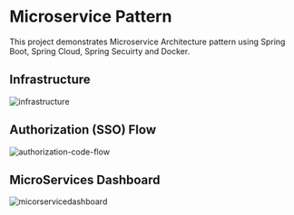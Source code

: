 # Microservice Pattern

This project demonstrates Microservice Architecture pattern using Spring Boot, Spring Cloud, Spring Secuirty and Docker.

## Infrastructure

![infrastructure](https://cloud.githubusercontent.com/assets/20100300/17996511/0c23cf2e-6b2f-11e6-80b3-4870e0fa2ff7.png)





## Authorization (SSO) Flow

![authorization-code-flow](https://cloud.githubusercontent.com/assets/20100300/17996681/f637ddda-6b2f-11e6-9608-8927929ddf1a.png)




## MicroServices Dashboard

![micorservicedashboard](https://cloud.githubusercontent.com/assets/20100300/17996875/f062b5f0-6b30-11e6-8165-eca4b66dc83f.PNG)

